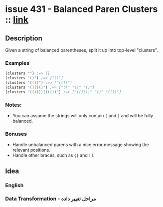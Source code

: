 # issue 431 - Balanced Paren Clusters :: [link](https://ericnormand.me/issues/purelyfunctional-tv-newsletter-431-clojure-directness)

## Description

Given a string of balanced parentheses, split it up into top-level "clusters".

### Examples
```clj
(clusters "") ;=> []
(clusters "()") ;=> ["()"]
(clusters "(())") ;=> ["(())"]
(clusters "()()()") ;=> ["()" "()" "()"]
(clusters "(()())()(())") ;=> ["(()())" "()" "(())"]
```

### Notes:
- You can assume the strings will only contain `(` and `)` and will be fully balanced.

### Bonuses
- Handle unbalanced parens with a nice error message showing the relevant positions.
- Handle other braces, such as `{}` and `[]`.

## Idea

### English


### Data Transformation - مراحل تغییر داده
```nim
```